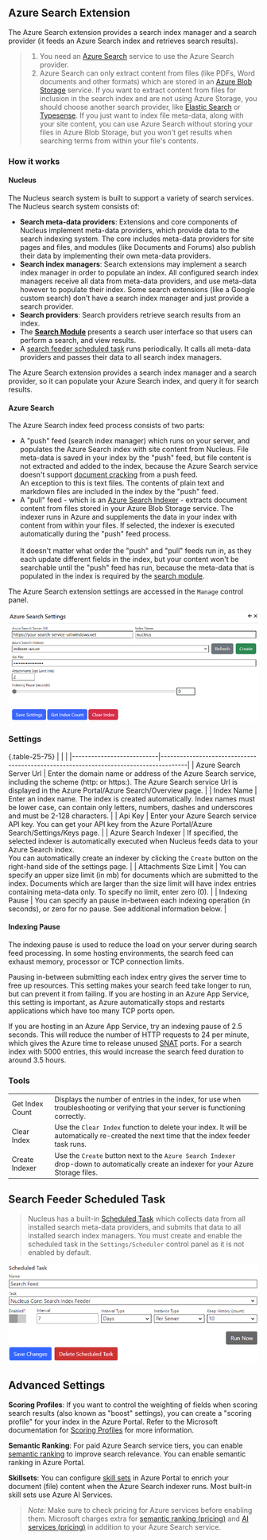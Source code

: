 ## Azure Search Extension
The Azure Search extension provides a search index manager and a search provider (it feeds an Azure Search index and retrieves search results).  

> 1. You need an 
[Azure Search](https://learn.microsoft.com/en-us/azure/search/search-what-is-azure-search) service to use the Azure Search provider.  
> 2. Azure Search can only extract content from files (like PDFs, Word documents and other formats) which are stored in an 
[Azure Blob Storage](https://learn.microsoft.com/en-us/azure/storage/blobs/storage-blobs-introduction) service. If you want to extract content from files 
for inclusion in the search index and are not using Azure Storage, you should choose another search provider, like [Elastic Search](/other-extensions/elastic-search/) or
[Typesense](/other-extensions/typesense-search). If you just want to index file meta-data, along with your site content, you can use Azure Search without 
storing your files in Azure Blob Storage, but you won't get results when searching terms from within your file's contents.

### How it works

#### Nucleus
The Nucleus search system is built to support a variety of search services. The Nucleus search system consists of:
- **Search meta-data providers**: Extensions and core components of Nucleus implement meta-data providers, which provide data to the search indexing system. The 
core includes meta-data providers for site pages and files, and modules (like Documents and Forums) also publish their data by implementing their own meta-data 
providers.
- **Search index managers**: Search extensions may implement a search index manager in order to populate an index. All configured search index managers receive all
data from meta-data providers, and use meta-data however to populate their index. Some search extensions (like a Google custom search) don't have a search index 
manager and just provide a search provider. 
- **Search providers**: Search providers retrieve search results from an index.
- The **[Search Module](/documentation/modules/search/)** presents a search user interface so that users can perform a search, and view results.
- A [search feeder scheduled task](/other-extensions/azure-search/#search-feeder-scheduled-task) runs periodically. It calls all meta-data providers and passes their data to all search index managers.

The Azure Search extension provides a search index manager and a search provider, so it can populate your Azure Search index, and query it for search results.

#### Azure Search
The Azure Search index feed process consists of two parts: 
- A "push" feed (search index manager) which runs on your server, and populates the Azure Search index with site content from Nucleus. File meta-data is 
saved in your index by the "push" feed, but file content is not extracted and added to the index, because the Azure Search service doesn't support 
[document cracking](stage-1-document-cracking#stage-1-document-cracking) from a push feed. \
An exception to this is text files. The contents of plain text and markdown files are included in the index by the "push" feed.
- A "pull" feed - which is an [Azure Search Indexer](https://learn.microsoft.com/en-us/azure/search/search-indexer-overview) - extracts document content from 
files stored in your Azure Blob Storage service. The indexer runs in Azure and supplements the data in your index with content from within your files. If 
selected, the indexer is executed automatically during the "push" feed process. \
\
It doesn't matter what order the "push" and "pull" feeds run in, as they each update different fields in the index, but
your content won't be searchable until the "push" feed has run, because the meta-data that is populated in the index is 
required by the [search module](/documentation/modules/search/).

The Azure Search extension settings are accessed in the `Manage` control panel.

![Azure Search Settings](azuresearch.png)

### Settings

{.table-25-75}
|                           |                                                                                      |
|---------------------------|--------------------------------------------------------------------------------------|
| Azure Search Server Url   | Enter the domain name or address of the Azure Search service, including the scheme (http: or https:). The Azure Search service Url is displayed in the Azure Portal/Azure Search/Overview page. |
| Index Name                | Enter an index name.  The index is created automatically.  Index names must be lower case, can contain only letters, numbers, dashes and underscores and must be 2-128 characters. |
| Api Key                   | Enter your Azure Search service API key. You can get your API key from the Azure Portal/Azure Search/Settings/Keys page. |
| Azure Search Indexer      | If specified, the selected indexer is automatically executed when Nucleus feeds data to your Azure Search index. <br />You can automatically create an indexer by clicking the `Create` button on the right-hand side of the settings page. |
| Attachments Size Limit    | You can specify an upper size limit (in mb) for documents which are submitted to the index.  Documents which are larger than the size limit will have index entries containing meta-data only.  To specify no limit, enter zero (0). |
| Indexing Pause            | You can specify an pause in-between each indexing operation (in seconds), or zero for no pause. See additional information below. |

#### Indexing Pause
The indexing pause is used to reduce the load on your server during search feed processing.  In some hosting environments, the search feed can exhaust 
memory, processor or TCP connection limits.

Pausing in-between submitting each index entry gives the server time to free up resources.  This setting makes your search feed 
take longer to run, but can prevent it from failing.  If you are hosting in an Azure App Service, this setting is important, as Azure automatically stops 
and restarts applications which have too many TCP ports open.  

If you are hosting in an Azure App Service, try an indexing pause of 2.5 seconds.  This will reduce the 
number of HTTP requests to 24 per minute, which gives the Azure time to release unused 
[SNAT](https://learn.microsoft.com/en-us/azure/load-balancer/load-balancer-outbound-connections) ports.  For a search index with 5000 entries, this would 
increase the search feed duration to around 3.5 hours.

### Tools
|                           |                                                                                      |
|---------------------------|--------------------------------------------------------------------------------------|
| Get Index Count           | Displays the number of entries in the index, for use when troubleshooting or verifying that your server is functioning correctly. |
| Clear Index               | Use the `Clear Index` function to delete your index.  It will be automatically re-created the next time that the index feeder task runs. |
| Create Indexer            | Use the `Create` button next to the `Azure Search Indexer` drop-down to automatically create an indexer for your Azure Storage files. |

## Search Feeder Scheduled Task
> Nucleus has a built-in [Scheduled Task](/manage/task-scheduler/) which collects data from all installed search meta-data providers, and submits that data to all installed 
search index managers.  You must create and enable the scheduled task in the `Settings/Scheduler` control panel as it is not enabled by default.

![Search Feed Scheduled Task](azuresearch-task.png)

## Advanced Settings

**Scoring Profiles**: If you want to control the weighting of fields when scoring search results (also known as "boost" settings), you can create a "scoring profile" for 
your index in the Azure Portal. Refer to the Microsoft documentation for 
[Scoring Profiles](https://learn.microsoft.com/en-us/azure/search/index-add-scoring-profiles) for more information.

**Semantic Ranking**: For paid Azure Search service tiers, you can enable [semantic ranking](https://learn.microsoft.com/en-us/azure/search/semantic-search-overview) to 
improve search relevance. You can enable semantic ranking in Azure Portal. 

**Skillsets**: You can configure [skill sets](https://learn.microsoft.com/en-us/azure/search/cognitive-search-working-with-skillsets) in Azure Portal to enrich your document (file) 
content when the Azure Search indexer runs. Most built-in skill sets use Azure AI Services.

> *Note:* Make sure to check pricing for Azure services before enabling them. Microsoft charges extra for 
[semantic ranking (pricing)](https://learn.microsoft.com/en-us/azure/search/semantic-search-overview#availability-and-pricing) and
[AI services (pricing)](https://azure.microsoft.com/en-au/pricing/details/cognitive-services/) in addition to your Azure Search service. 
